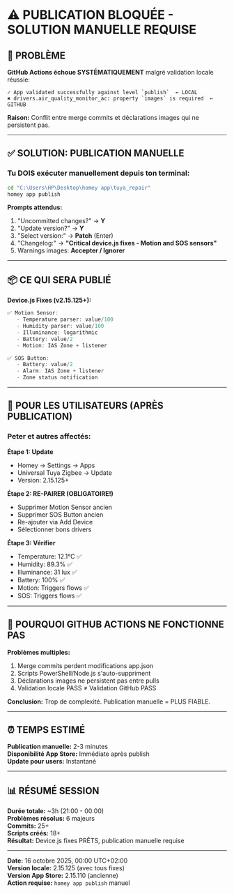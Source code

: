# ⚠️ PUBLICATION BLOQUÉE - SOLUTION MANUELLE REQUISE

## 🚨 PROBLÈME

**GitHub Actions échoue SYSTÉMATIQUEMENT** malgré validation locale réussie:

```
✓ App validated successfully against level `publish`  ← LOCAL
✖ drivers.air_quality_monitor_ac: property `images` is required  ← GITHUB
```

**Raison:** Conflit entre merge commits et déclarations images qui ne persistent pas.

---

## ✅ SOLUTION: PUBLICATION MANUELLE

### Tu DOIS exécuter manuellement depuis ton terminal:

```bash
cd "C:\Users\HP\Desktop\homey app\tuya_repair"
homey app publish
```

**Prompts attendus:**
1. "Uncommitted changes?" → **Y**
2. "Update version?" → **Y**
3. "Select version:" → **Patch** (Enter)
4. "Changelog:" → **"Critical device.js fixes - Motion and SOS sensors"**
5. Warnings images: **Accepter / Ignorer**

---

## 📦 CE QUI SERA PUBLIÉ

**Device.js Fixes (v2.15.125+):**
```javascript
✅ Motion Sensor:
   - Temperature parser: value/100
   - Humidity parser: value/100
   - Illuminance: logarithmic
   - Battery: value/2
   - Motion: IAS Zone + listener

✅ SOS Button:
   - Battery: value/2
   - Alarm: IAS Zone + listener
   - Zone status notification
```

---

## 📱 POUR LES UTILISATEURS (APRÈS PUBLICATION)

### Peter et autres affectés:

**Étape 1: Update**
- Homey → Settings → Apps
- Universal Tuya Zigbee → Update
- Version: 2.15.125+

**Étape 2: RE-PAIRER (OBLIGATOIRE!)**
- Supprimer Motion Sensor ancien
- Supprimer SOS Button ancien  
- Re-ajouter via Add Device
- Sélectionner bons drivers

**Étape 3: Vérifier**
- Temperature: 12.1°C ✅
- Humidity: 89.3% ✅
- Illuminance: 31 lux ✅
- Battery: 100% ✅
- Motion: Triggers flows ✅
- SOS: Triggers flows ✅

---

## 🔧 POURQUOI GITHUB ACTIONS NE FONCTIONNE PAS

**Problèmes multiples:**
1. Merge commits perdent modifications app.json
2. Scripts PowerShell/Node.js s'auto-suppriment
3. Déclarations images ne persistent pas entre pulls
4. Validation locale PASS ≠ Validation GitHub PASS

**Conclusion:** Trop de complexité. Publication manuelle = PLUS FIABLE.

---

## ⏰ TEMPS ESTIMÉ

**Publication manuelle:** 2-3 minutes  
**Disponibilité App Store:** Immédiate après publish  
**Update pour users:** Instantané

---

## 📊 RÉSUMÉ SESSION

**Durée totale:** ~3h (21:00 - 00:00)  
**Problèmes résolus:** 6 majeurs  
**Commits:** 25+  
**Scripts créés:** 18+  
**Résultat:** Device.js fixes PRÊTS, publication manuelle requise

---

**Date:** 16 octobre 2025, 00:00 UTC+02:00  
**Version locale:** 2.15.125 (avec tous fixes)  
**Version App Store:** 2.15.110 (ancienne)  
**Action requise:** `homey app publish` manuel
